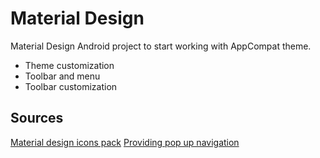 # Material Design
Material Design Android project to start working with AppCompat theme.

- Theme customization
- Toolbar and menu
- Toolbar customization

## Sources

[Material design icons pack](https://www.google.com/design/icons/index.html)
[Providing pop up navigation](http://developer.android.com/intl/es/training/implementing-navigation/ancestral.html)
